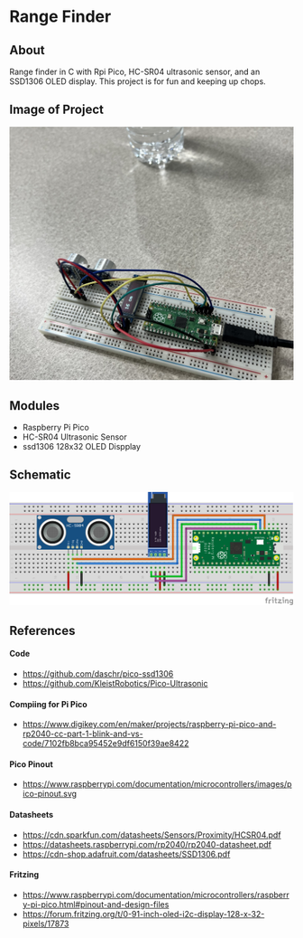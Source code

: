 # Range Finder

## About

Range finder in C with Rpi Pico, HC-SR04 ultrasonic sensor, and an SSD1306 OLED display. This project is for fun and keeping up chops.

## Image of Project

![Range Finder](./img/range_finder.jpg "range finder")

## Modules

- Raspberry Pi Pico
- HC-SR04 Ultrasonic Sensor
- ssd1306 128x32 OLED Dispplay

## Schematic

![Wiring Diagram](./img/range_finder_schematic.png "range finder diagram")

## References

#### Code

- https://github.com/daschr/pico-ssd1306
- https://github.com/KleistRobotics/Pico-Ultrasonic

#### Compiing for Pi Pico

- https://www.digikey.com/en/maker/projects/raspberry-pi-pico-and-rp2040-cc-part-1-blink-and-vs-code/7102fb8bca95452e9df6150f39ae8422

#### Pico Pinout

- https://www.raspberrypi.com/documentation/microcontrollers/images/pico-pinout.svg

#### Datasheets

- https://cdn.sparkfun.com/datasheets/Sensors/Proximity/HCSR04.pdf
- https://datasheets.raspberrypi.com/rp2040/rp2040-datasheet.pdf
- https://cdn-shop.adafruit.com/datasheets/SSD1306.pdf

#### Fritzing

- https://www.raspberrypi.com/documentation/microcontrollers/raspberry-pi-pico.html#pinout-and-design-files
- https://forum.fritzing.org/t/0-91-inch-oled-i2c-display-128-x-32-pixels/17873
